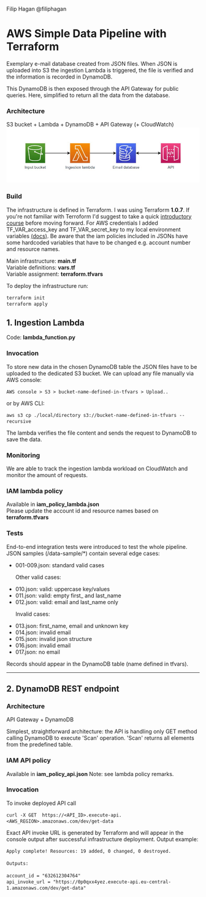Filip Hagan @filiphagan
# AWS Simple Data Pipeline with Terraform
Exemplary e-mail database created from JSON files. When JSON is uploaded into S3 the ingestion Lambda is triggered, 
the file is verified and the information is recorded in DynamoDB. 

This DynamoDB is then exposed through the API Gateway for public queries. Here, simplified to return all the data from 
the database. 

### Architecture 
S3 bucket + Lambda + DynamoDB + API Gateway (+ CloudWatch) 
![architecture-diagram](./architecture.JPG)

### Build
The infrastructure is defined in Terraform. I was using Terraform **1.0.7**. If you're not familiar with Terroform I'd 
suggest to take a quick [introductory course](https://www.youtube.com/watch?v=SLB_c_ayRMo) before moving forward. 
For AWS credentials I added TF_VAR_access_key and TF_VAR_secret_key to my local environment variables 
[(docs)](https://www.terraform.io/docs/cli/config/environment-variables.html#tf_var_name). Be aware that the iam policies 
included in JSONs have some hardcoded variables that have to be changed e.g. account number and resource names. <p>
Main infrastructure: **main.tf** <br>
Variable definitions: **vars.tf** <br>
Variable assignment: **terraform.tfvars** <p>
To deploy the infrastructure run:
```
terraform init
terraform apply
```

## 1. Ingestion Lambda
Code: **lambda_function.py**

### Invocation
To store new data in the chosen DynamoDB table the JSON files have to be uploaded to the dedicated 
S3 bucket. We can upload any file manually via AWS console:<br>
```
AWS console > S3 > bucket-name-defined-in-tfvars > Upload..
```

or by AWS CLI:
```
aws s3 cp ./local/directory s3://bucket-name-defined-in-tfvars --recursive
``` 
The lambda verifies the file content and sends the request to DynamoDB to save the data. 

### Monitoring
We are able to track the ingestion lambda workload on CloudWatch and monitor the amount of requests. 

### IAM lambda policy 
Available in **iam_policy_lambda.json** <br> 
Please update the account id and resource names based on **terraform.tfvars**

### Tests  
End-to-end integration tests were introduced to test the whole pipeline. 
JSON samples (/data-sample/*) contain several edge cases:
* 001-009.json: standard valid cases <p>
Other valid cases:
* 010.json: valid: uppercase key/values
* 011.json: valid: empty first_ and last_name
* 012.json: valid: email and last_name only <p>
Invalid cases:
* 013.json: first_name, email and unknown key
* 014.json: invalid email
* 015.json: invalid json structure
* 016.json: invalid email
* 017.json: no email


Records should appear in the DynamoDB table (name defined in tfvars). 

-----------------------------
## 2. DynamoDB REST endpoint

### Architecture
API Gateway + DynamoDB <p>
Simplest, straightforward architecture: the API is handling only GET method calling DynamoDB to execute 'Scan' operation.
'Scan' returns all elements from the predefined table.   

### IAM API policy 
Available in **iam_policy_api.json** Note: see lambda policy remarks. 

### Invocation
To invoke deployed API call
```
curl -X GET  https://<API_ID>.execute-api.<AWS_REGION>.amazonaws.com/dev/get-data
```
Exact API invoke URL is generated by Terraform and will appear in the console output after successful infrastructure 
deployment. Output example:
```
Apply complete! Resources: 19 added, 0 changed, 0 destroyed.

Outputs:

account_id = "632612304764"
api_invoke_url = "https://0p0qxx4yez.execute-api.eu-central-1.amazonaws.com/dev/get-data"
```
